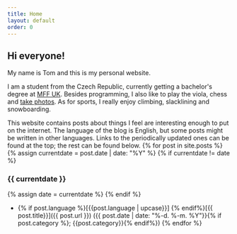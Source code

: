 ```yaml
---
title: Home
layout: default
order: 0
---
```


## Hi everyone!

My name is Tom and this is my personal website.

I am a student from the Czech Republic, currently getting a bachelor's degree at [MFF UK](https://www.mff.cuni.cz/en).
Besides programming, I also like to play the viola, chess and [take photos](https://www.instagram.com/tomas.slama/).
As for sports, I really enjoy climbing, slacklining and snowboarding.

This website contains posts about things I feel are interesting enough to put on the internet. 
The language of the blog is English, but some posts might be written in other languages.
Links to the periodically updated ones can be found at the top; the rest can be found below.
{% for post in site.posts %}
{% assign currentdate = post.date | date: "%Y" %}
{% if currentdate != date %}
### {{ currentdate }}
{% assign date = currentdate %} 
{% endif %}
- {% if post.language %}[{{post.language | upcase}}] {% endif%}[{{ post.title}}]({{ post.url }}) ({{ post.date  | date: "%-d. %-m. %Y"}}{% if post.category %}; {{post.category}}{% endif%})
{% endfor %}
